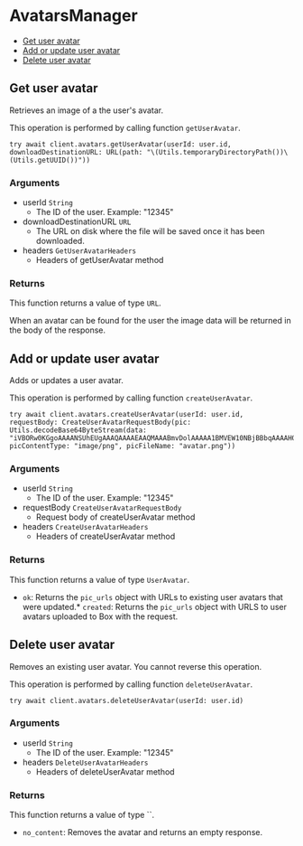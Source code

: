 # AvatarsManager


- [Get user avatar](#get-user-avatar)
- [Add or update user avatar](#add-or-update-user-avatar)
- [Delete user avatar](#delete-user-avatar)

## Get user avatar

Retrieves an image of a the user's avatar.

This operation is performed by calling function `getUserAvatar`.



```
try await client.avatars.getUserAvatar(userId: user.id, downloadDestinationURL: URL(path: "\(Utils.temporaryDirectoryPath())\(Utils.getUUID())"))
```

### Arguments

- userId `String`
  - The ID of the user. Example: "12345"
- downloadDestinationURL `URL`
  - The URL on disk where the file will be saved once it has been downloaded.
- headers `GetUserAvatarHeaders`
  - Headers of getUserAvatar method


### Returns

This function returns a value of type `URL`.

When an avatar can be found for the user the
image data will be returned in the body of the
response.


## Add or update user avatar

Adds or updates a user avatar.

This operation is performed by calling function `createUserAvatar`.



```
try await client.avatars.createUserAvatar(userId: user.id, requestBody: CreateUserAvatarRequestBody(pic: Utils.decodeBase64ByteStream(data: "iVBORw0KGgoAAAANSUhEUgAAAQAAAAEAAQMAAABmvDolAAAAA1BMVEW10NBjBBbqAAAAH0lEQVRoge3BAQ0AAADCoPdPbQ43oAAAAAAAAAAAvg0hAAABmmDh1QAAAABJRU5ErkJggg=="), picContentType: "image/png", picFileName: "avatar.png"))
```

### Arguments

- userId `String`
  - The ID of the user. Example: "12345"
- requestBody `CreateUserAvatarRequestBody`
  - Request body of createUserAvatar method
- headers `CreateUserAvatarHeaders`
  - Headers of createUserAvatar method


### Returns

This function returns a value of type `UserAvatar`.

* `ok`: Returns the `pic_urls` object with URLs to existing
user avatars that were updated.* `created`: Returns the `pic_urls` object with URLS to user avatars
uploaded to Box with the request.


## Delete user avatar

Removes an existing user avatar.
You cannot reverse this operation.

This operation is performed by calling function `deleteUserAvatar`.



```
try await client.avatars.deleteUserAvatar(userId: user.id)
```

### Arguments

- userId `String`
  - The ID of the user. Example: "12345"
- headers `DeleteUserAvatarHeaders`
  - Headers of deleteUserAvatar method


### Returns

This function returns a value of type ``.

* `no_content`: Removes the avatar and returns an empty response.


